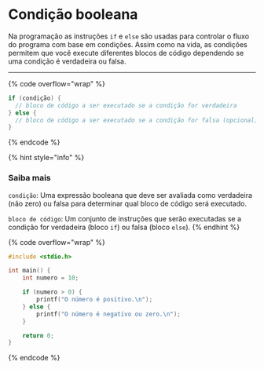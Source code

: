 # Condição booleana

Na programação as instruções `if` e `else` são usadas para controlar o fluxo do programa com base em condições. Assim como na vida, as condições permitem que você execute diferentes blocos de código dependendo se uma condição é verdadeira ou falsa.

***



{% code overflow="wrap" %}
```c
if (condição) {
  // bloco de código a ser executado se a condição for verdadeira
} else {
  // bloco de código a ser executado se a condição for falsa (opcional)
}
```
{% endcode %}

{% hint style="info" %}
### Saiba mais

`condição`: Uma expressão booleana que deve ser avaliada como verdadeira (não zero) ou falsa para determinar qual bloco de código será executado.

`bloco de código`: Um conjunto de instruções que serão executadas se a condição for verdadeira (bloco `if`) ou falsa (bloco `else`).
{% endhint %}



{% code overflow="wrap" %}
```c
#include <stdio.h>

int main() {
    int numero = 10;

    if (numero > 0) {
        printf("O número é positivo.\n");
    } else {
        printf("O número é negativo ou zero.\n");
    }

    return 0;
}
```
{% endcode %}






